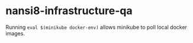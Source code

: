 # nansi8-infrastructure-qa

Running `eval $(minikube docker-env)` allows minikube to poll local docker images.